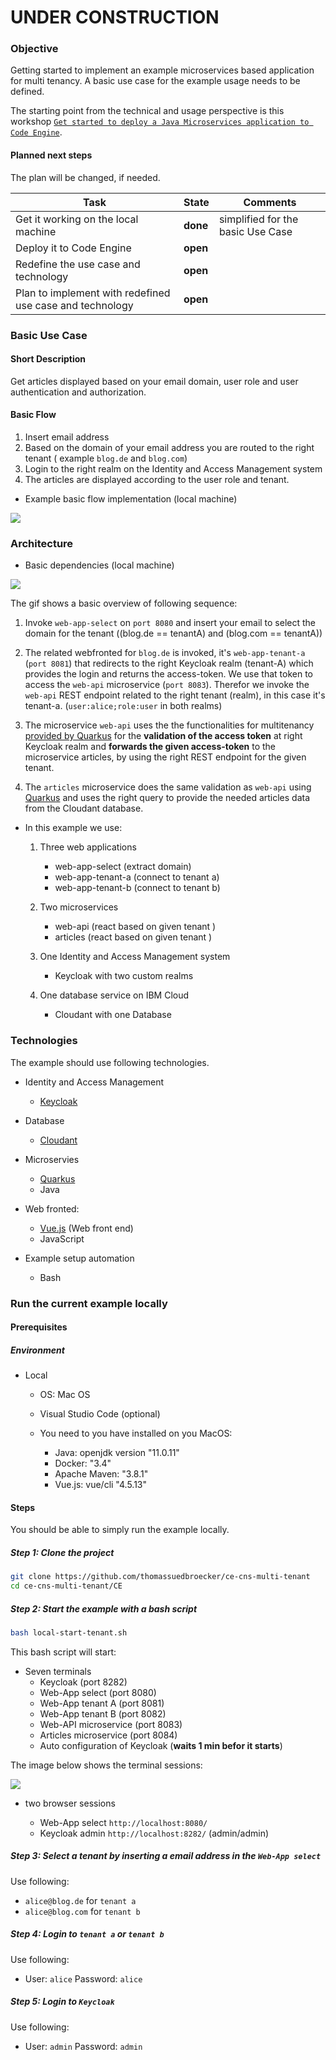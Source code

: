 # UNDER CONSTRUCTION

### Objective

Getting started to implement an example microservices based application for multi tenancy. A basic use case for the example usage needs to be defined. 

The starting point from the technical and usage perspective is this workshop [`Get started to deploy a Java Microservices application to Code Engine`](https://suedbroecker.net/2021/05/28/new-hands-on-workshop-get-started-to-deploy-a-java-microservices-application-to-code-engine/).

#### Planned next steps

The plan will be changed, if needed.

| Task | State | Comments|
| --- | --- | --- |
|Get it working on the local machine | **done** | simplified for the basic Use Case  |
| Deploy it to Code Engine | **open** |   |
| Redefine the use case and technology | **open** |   |
| Plan to implement with redefined use case and technology | **open** |   |

### Basic Use Case

#### Short Description 

Get articles displayed based on your email domain, user role and user authentication and authorization.

#### Basic Flow

1. Insert email address
2. Based on the domain of your email address you are routed to the right tenant ( example `blog.de` and `blog.com`)
3. Login to the right realm on the Identity and Access Management system
4. The articles are displayed according to the user role and tenant.

* Example basic flow implementation (local machine)

![](images/very-basic-mulit-tenant.gif)

### Architecture

* Basic dependencies (local machine)

![](images/very-basic-mulit-tenant-diagram.gif)

The gif shows a basic overview of following sequence:

1. Invoke `web-app-select` on `port 8080` and insert your email to select the domain for the tenant ((blog.de == tenantA) and (blog.com == tenantA))

2. The related webfronted for `blog.de` is invoked, it's `web-app-tenant-a` (`port 8081`) that redirects to the right Keycloak realm (tenant-A) which provides the login and returns the access-token. We use that token to access the `web-api` microservice (`port 8083`). Therefor we invoke the `web-api` REST endpoint related to the right tenant (realm), in this case it's tenant-a. (`user:alice;role:user` in both realms)

3. The microservice `web-api` uses the the functionalities for multitenancy [provided by Quarkus](https://quarkus.io/guides/security-openid-connect-multitenancy) for the **validation of the access token** at right Keycloak realm and **forwards the given access-token** to the microservice articles, by using the right REST endpoint for the given tenant.

4. The `articles` microservice does the same validation as `web-api` using [Quarkus](https://quarkus.io/guides/security-openid-connect-multitenancy) and uses the right query to provide the needed articles data from the Cloudant database.

* In this example we use:

    1. Three web applications

         * web-app-select (extract domain)
         * web-app-tenant-a (connect to tenant a)
         * web-app-tenant-b (connect to tenant b)

    2. Two microservices

        * web-api (react based on given tenant )
        * articles (react based on given tenant )

    3. One Identity and Access Management system

        * Keycloak with two custom realms

    4. One database service on IBM Cloud

        * Cloudant with one Database       

### Technologies

The example should use following technologies.

* Identity and Access Management

    * [Keycloak](https://www.keycloak.org)

* Database

    * [Cloudant](https://www.ibm.com/cloud/cloudant)

* Microservies

    * [Quarkus](https://quarkus.io)
    * Java

* Web fronted:

    * [Vue.js](https://vuejs.org) (Web front end)
    * JavaScript

* Example setup automation

    * Bash


### Run the current example locally

#### Prerequisites

##### Environment

* Local

    * OS: Mac OS
    * Visual Studio Code (optional)

    * You need to you have installed on you MacOS:

        * Java: openjdk version "11.0.11"
        * Docker: "3.4"
        * Apache Maven: "3.8.1"
        * Vue.js: vue/cli "4.5.13"

#### Steps

You should be able to simply run the example locally.

##### Step 1: Clone the project

```sh
git clone https://github.com/thomassuedbroecker/ce-cns-multi-tenant
cd ce-cns-multi-tenant/CE
```

##### Step 2: Start the example with a bash script

```sh
bash local-start-tenant.sh
```

This bash script will start:

* Seven terminals 
    * Keycloak (port 8282)
    * Web-App select (port 8080)
    * Web-App tenant A (port 8081)
    * Web-App tenant B (port 8082)
    * Web-API microservice (port 8083)
    * Articles microservice (port 8084)
    * Auto configuration of Keycloak (**waits 1 min befor it starts**)

The image below shows the terminal sessions:

![](images/local-example.png)

* two browser sessions

  * Web-App select `http://localhost:8080/` 
  * Keycloak admin `http://localhost:8282/` (admin/admin)

##### Step 3: Select a tenant by inserting a email address in the `Web-App select` 

  Use following:
   
  - `alice@blog.de` for `tenant a`
  - `alice@blog.com` for `tenant b`

##### Step 4: Login to `tenant a` or `tenant b`

  Use following:

  - User: `alice` Password: `alice`

##### Step 5: Login to `Keycloak`

  Use following:

  - User: `admin` Password: `admin`


